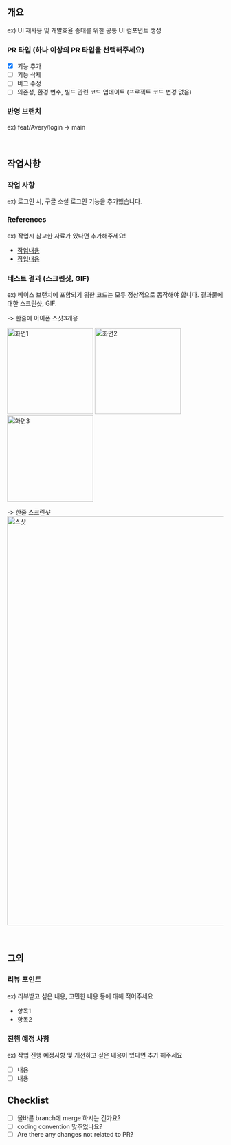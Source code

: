 ## 개요
ex) UI 재사용 및 개발효율 증대를 위한 공통 UI 컴포넌트 생성

### PR 타입 (하나 이상의 PR 타입을 선택해주세요)
  - [X] 기능 추가
  - [ ] 기능 삭제
  - [ ] 버그 수정
  - [ ] 의존성, 환경 변수, 빌드 관련 코드 업데이트 (프로젝트 코드 변경 없음)

### 반영 브랜치
ex) feat/Avery/login -> main

<br/>

## 작업사항 
### 작업 사항
ex) 로그인 시, 구글 소셜 로그인 기능을 추가했습니다.

### References
ex) 작업시 참고한 자료가 있다면 추가해주세요!
  - [작업내용](URL)
  - [작업내용](URL)

### 테스트 결과 (스크린샷, GIF)
ex) 베이스 브랜치에 포함되기 위한 코드는 모두 정상적으로 동작해야 합니다. 결과물에 대한 스크린샷, GIF.

-> 한줄에 아이폰 스샷3개용 
<p align="left">
  <img width="200" alt="화면1" src="이미지URL">
  <img width="200" alt="화면2" src="이미지URL">
  <img width="200" alt="화면3" src="이미지URL">
</p>

-> 한줄 스크린샷 
<img width="950" alt="스샷" src="이미지URL">

<br/>

## 그외
### 리뷰 포인트 
ex) 리뷰받고 싶은 내용, 고민한 내용  등에 대해 적어주세요
- 항목1
- 항목2

### 진행 예정 사항
ex) 작업 진행 예정사항 및 개선하고 싶은 내용이 있다면 추가 해주세요 
- [ ] 내용 
- [ ] 내용 

## Checklist

- [ ] 올바른 branch에 merge 하시는 건가요?
- [ ] coding convention 맞추었나요?
- [ ] Are there any changes not related to PR?
